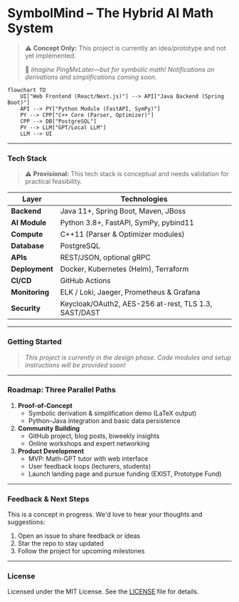 # SymbolMind – The Hybrid AI Math System

> ⚠️ **Concept Only:** This project is currently an idea/prototype and not yet implemented.
>
> 🤖 *Imagine PingMeLater—but for symbolic math! Notifications on derivations and simplifications coming soon.*  

```mermaid
flowchart TD
    UI["Web Frontend (React/Next.js)"] --> API["Java Backend (Spring Boot)"]
    API --> PY["Python Module (FastAPI, SymPy)"]
    PY --> CPP["C++ Core (Parser, Optimizer)"]
    CPP --> DB["PostgreSQL"]
    PY --> LLM["GPT/Local LLM"]
    LLM --> UI
```

* * *

### Tech Stack

> ⚠️ **Provisional:** This tech stack is conceptual and needs validation for practical feasibility.

| Layer          | Technologies                                 |
|----------------|----------------------------------------------|
| **Backend**    | Java 11+, Spring Boot, Maven, JBoss          |
| **AI Module**  | Python 3.8+, FastAPI, SymPy, pybind11        |
| **Compute**    | C++11 (Parser & Optimizer modules)           |
| **Database**   | PostgreSQL                                   |
| **APIs**       | REST/JSON, optional gRPC                     |
| **Deployment** | Docker, Kubernetes (Helm), Terraform         |
| **CI/CD**      | GitHub Actions                               |
| **Monitoring** | ELK / Loki, Jaeger, Prometheus & Grafana     |
| **Security**   | Keycloak/OAuth2, AES-256 at-rest, TLS 1.3, SAST/DAST |

* * *

### Getting Started

> _This project is currently in the design phase. Code modules and setup instructions will be provided soon!_

* * *

### Roadmap: Three Parallel Paths

1. **Proof-of-Concept**  
   - Symbolic derivation & simplification demo (LaTeX output)  
   - Python–Java integration and basic data persistence  
2. **Community Building**  
   - GitHub project, blog posts, biweekly insights  
   - Online workshops and expert networking  
3. **Product Development**  
   - MVP: Math-GPT tutor with web interface  
   - User feedback loops (lecturers, students)  
   - Launch landing page and pursue funding (EXIST, Prototype Fund)  

* * *

### Feedback & Next Steps

This is a concept in progress. We'd love to hear your thoughts and suggestions:

1. Open an issue to share feedback or ideas  
2. Star the repo to stay updated  
3. Follow the project for upcoming milestones

---

### License

Licensed under the MIT License. See the [LICENSE](LICENSE) file for details.

